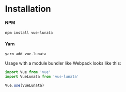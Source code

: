 # Installation

#### NPM

```bash
npm install vue-lunata
```

#### Yarn

```bash
yarn add vue-lunata
```

Usage with a module bundler like Webpack looks like this:

```javascript
import Vue from 'vue'
import VueLunata from 'vue-lunata'

Vue.use(VueLunata)
```

